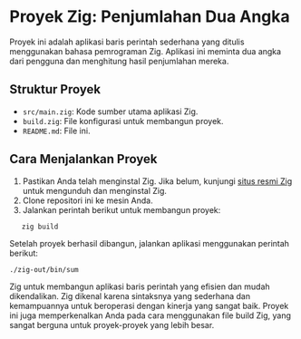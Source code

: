 # Proyek Zig: Penjumlahan Dua Angka
Proyek ini adalah aplikasi baris perintah sederhana yang ditulis menggunakan bahasa pemrograman Zig. Aplikasi ini meminta dua angka dari pengguna dan menghitung hasil penjumlahan mereka.

## Struktur Proyek
- `src/main.zig`: Kode sumber utama aplikasi Zig.
- `build.zig`: File konfigurasi untuk membangun proyek.
- `README.md`: File ini.

## Cara Menjalankan Proyek
1. Pastikan Anda telah menginstal Zig. Jika belum, kunjungi [situs resmi Zig](https://ziglang.org/download/) untuk mengunduh dan menginstal Zig.
2. Clone repositori ini ke mesin Anda.
3. Jalankan perintah berikut untuk membangun proyek:

```
   zig build
```
Setelah proyek berhasil dibangun, jalankan aplikasi menggunakan perintah berikut:
```
./zig-out/bin/sum
```
Zig untuk membangun aplikasi baris perintah yang efisien dan mudah dikendalikan. Zig dikenal karena sintaksnya yang sederhana dan kemampuannya untuk beroperasi dengan kinerja yang sangat baik. Proyek ini juga memperkenalkan Anda pada cara menggunakan file build Zig, yang sangat berguna untuk proyek-proyek yang lebih besar.
